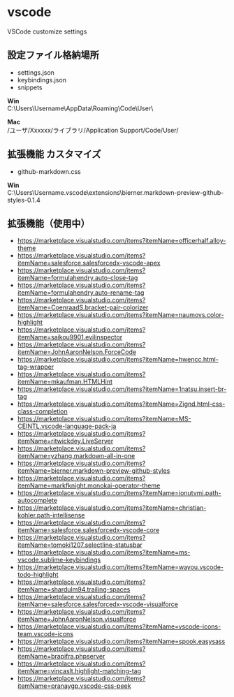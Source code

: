 # vscode
VSCode customize settings 

## 設定ファイル格納場所
- settings.json
- keybindings.json
- snippets

**Win**  
C:\Users\Username\AppData\Roaming\Code\User\

**Mac**  
/ユーザ/Xxxxxx/ライブラリ/Application Support/Code/User/

## 拡張機能 カスタマイズ
- github-markdown.css  

**Win**  
C:\Users\Username\.vscode\extensions\bierner.markdown-preview-github-styles-0.1.4


## 拡張機能（使用中）

- https://marketplace.visualstudio.com/items?itemName=officerhalf.alloy-theme
- https://marketplace.visualstudio.com/items?itemName=salesforce.salesforcedx-vscode-apex
- https://marketplace.visualstudio.com/items?itemName=formulahendry.auto-close-tag
- https://marketplace.visualstudio.com/items?itemName=formulahendry.auto-rename-tag
- https://marketplace.visualstudio.com/items?itemName=CoenraadS.bracket-pair-colorizer
- https://marketplace.visualstudio.com/items?itemName=naumovs.color-highlight
- https://marketplace.visualstudio.com/items?itemName=saikou9901.evilinspector
- https://marketplace.visualstudio.com/items?itemName=JohnAaronNelson.ForceCode
- https://marketplace.visualstudio.com/items?itemName=hwencc.html-tag-wrapper
- https://marketplace.visualstudio.com/items?itemName=mkaufman.HTMLHint
- https://marketplace.visualstudio.com/items?itemName=1natsu.insert-br-tag
- https://marketplace.visualstudio.com/items?itemName=Zignd.html-css-class-completion
- https://marketplace.visualstudio.com/items?itemName=MS-CEINTL.vscode-language-pack-ja
- https://marketplace.visualstudio.com/items?itemName=ritwickdey.LiveServer
- https://marketplace.visualstudio.com/items?itemName=yzhang.markdown-all-in-one
- https://marketplace.visualstudio.com/items?itemName=bierner.markdown-preview-github-styles
- https://marketplace.visualstudio.com/items?itemName=markfknight.monokai-operator-theme
- https://marketplace.visualstudio.com/items?itemName=ionutvmi.path-autocomplete
- https://marketplace.visualstudio.com/items?itemName=christian-kohler.path-intellisense
- https://marketplace.visualstudio.com/items?itemName=salesforce.salesforcedx-vscode-core
- https://marketplace.visualstudio.com/items?itemName=tomoki1207.selectline-statusbar
- https://marketplace.visualstudio.com/items?itemName=ms-vscode.sublime-keybindings
- https://marketplace.visualstudio.com/items?itemName=wayou.vscode-todo-highlight
- https://marketplace.visualstudio.com/items?itemName=shardulm94.trailing-spaces
- https://marketplace.visualstudio.com/items?itemName=salesforce.salesforcedx-vscode-visualforce
- https://marketplace.visualstudio.com/items?itemName=JohnAaronNelson.visualforce
- https://marketplace.visualstudio.com/items?itemName=vscode-icons-team.vscode-icons
- https://marketplace.visualstudio.com/items?itemName=spook.easysass
- https://marketplace.visualstudio.com/items?itemName=brapifra.phpserver
- https://marketplace.visualstudio.com/items?itemName=vincaslt.highlight-matching-tag
- https://marketplace.visualstudio.com/items?itemName=pranaygp.vscode-css-peek
